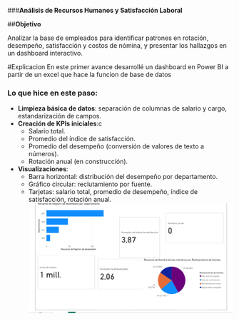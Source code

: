 ###**Análisis de Recursos Humanos y Satisfacción Laboral**

##**Objetivo**

Analizar la base de empleados para identificar patrones en rotación, desempeño, satisfacción y costos de nómina, y presentar los hallazgos en un dashboard interactivo.

#Explicacion
En este primer avance desarrollé un dashboard en Power BI a partir de un excel que hace la funcion de base de datos 

### Lo que hice en este paso:
- **Limpieza básica de datos**: separación de columnas de salario y cargo, estandarización de campos.  
- **Creación de KPIs iniciales**:c
  - Salario total.
  - Promedio del índice de satisfacción.
  - Promedio del desempeño (conversión de valores de texto a números).
  - Rotación anual (en construcción).  
- **Visualizaciones**:
  - Barra horizontal: distribución del desempeño por departamento.
  - Gráfico circular: reclutamiento por fuente.
  - Tarjetas: salario total, promedio de desempeño, índice de satisfacción, rotación anual.
![alt text](image.png)